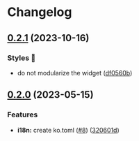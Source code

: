 # Changelog

## [0.2.1](https://github.com/hbstack/pagination/compare/v0.2.0...v0.2.1) (2023-10-16)


### Styles 🎨

* do not modularize the widget ([df0560b](https://github.com/hbstack/pagination/commit/df0560b02e9d94e66659a3c32f6b99015db94488))

## [0.2.0](https://github.com/hbstack/pagination/compare/v0.1.0...v0.2.0) (2023-05-15)


### Features

* **i18n:** create ko.toml ([#8](https://github.com/hbstack/pagination/issues/8)) ([320601d](https://github.com/hbstack/pagination/commit/320601d91a6d9b2731c899e52b206c5de54edb35))
